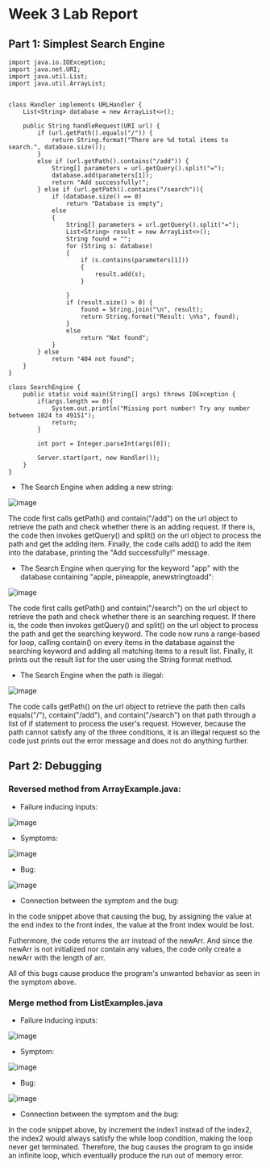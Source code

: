 # Week 3 Lab Report
## Part 1: Simplest Search Engine

    import java.io.IOException;
    import java.net.URI;
    import java.util.List;
    import java.util.ArrayList;


    class Handler implements URLHandler {
        List<String> database = new ArrayList<>();

        public String handleRequest(URI url) {
            if (url.getPath().equals("/")) {
                return String.format("There are %d total items to search.", database.size());
            }
            else if (url.getPath().contains("/add")) {
                String[] parameters = url.getQuery().split("=");
                database.add(parameters[1]);
                return "Add successfully!";
            } else if (url.getPath().contains("/search")){
                if (database.size() == 0)
                    return "Database is empty";
                else
                {
                    String[] parameters = url.getQuery().split("=");
                    List<String> result = new ArrayList<>();
                    String found = "";
                    for (String s: database)
                    {
                        if (s.contains(parameters[1]))
                        {
                            result.add(s);
                        }

                    }
                    if (result.size() > 0) {
                        found = String.join("\n", result);
                        return String.format("Result: \n%s", found);
                    }
                    else    
                        return "Not found";
                }
            } else 
                return "404 not found";            
        }
    }

    class SearchEngine {
        public static void main(String[] args) throws IOException {
            if(args.length == 0){
                System.out.println("Missing port number! Try any number between 1024 to 49151");
                return;
            }

            int port = Integer.parseInt(args[0]);

            Server.start(port, new Handler());
        }
    }

* The Search Engine when adding a new string:

![image](add1.jpg)

The code first calls getPath() and contain("/add") on the url object to retrieve the path and check whether there is an adding request. If there is, the code then invokes getQuery() and split() on the url object to process the path and get the adding item. Finally, the code calls add() to add the item into the database, printing the "Add successfully!" message.


* The Search Engine when querying for the keyword "app" with the database containing "apple, pineapple, anewstringtoadd":

![image](search.jpg)

The code first calls getPath() and contain("/search") on the url object to retrieve the path and check whether there is an searching request. If there is, the code then invokes getQuery() and split() on the url object to process the path and get the searching keyword. The code now runs a range-based for loop, calling contain() on every items in the database against the searching keyword and adding all matching items to a result list. Finally, it prints out the result list for the user using the String format method.


* The Search Engine when the path is illegal:

![image](illegal.jpg)

The code calls getPath() on the url object to retrieve the path then calls equals("/"), contain("/add"), and contain("/search") on that path through a list of if statement to process the user's request. However, because the path cannot satisfy any of the three conditions, it is an illegal request so the code just prints out the error message and does not do anything further.


## Part 2: Debugging
### Reversed method from ArrayExample.java:
* Failure inducing inputs:

![image](reversed_failing_input.jpg)

* Symptoms: 

![image](reversed_symptom.jpg)

* Bug:

![image](reversed_bug.jpg)

* Connection between the symptom and the bug: 

In the code snippet above that causing the bug, by assigning the value at the end index to the front index, the value at the front index would be lost. 

Futhermore, the code returns the arr instead of the newArr. And since the newArr is not initialized nor contain any values, the code only create a newArr with the length of arr. 

All of this bugs cause produce the program's unwanted behavior as seen in the symptom above. 

### Merge method from ListExamples.java

* Failure inducing inputs:

![image](merge_failure_input.jpg)

* Symptom:

![image](merge_symptom.jpg)

* Bug:

![image](merge_bug.jpg)

* Connection between the symptom and the bug: 

In the code snippet above, by increment the index1 instead of the index2, the index2 would always satisfy the while loop condition, making the loop never get terminated. Therefore, the bug causes the program to go inside an infinite loop, which eventually produce the run out of memory error.